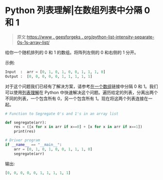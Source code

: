 # Python 列表理解|在数组列表中分隔 0 和 1

> 原文:[https://www . geesforgeks . org/python-list-intensity-separate-0s-1s-array-list/](https://www.geeksforgeeks.org/python-list-comprehension-segregate-0s-1s-array-list/)

给你一个随机排列的 0 和 1 的数组。将阵列左侧的 0 和右侧的 1 分开。

示例:

```py
Input  :  arr = [0, 1, 0, 1, 0, 0, 1, 1, 1, 0] 
Output :  [0, 0, 0, 0, 0, 1, 1, 1, 1, 1] 

```

对于这个问题我们已经有了解决方案，请参考[在一个数组](https://www.geeksforgeeks.org/segregate-0s-and-1s-in-an-array-by-traversing-array-once/)链接中分隔 0 和 1。我们可以使用[列表理解](https://www.geeksforgeeks.org/python-list-comprehension-and-slicing/)在 Python 中快速解决这个问题。遍历给定的列表，分离出两个不同的列表，一个包含所有 0，另一个包含所有 1。现在将这两个列表连接在一起。

```py
# Function to Segregate 0's and 1's in an array list

def segregate(arr):
    res = ([x for x in arr if x==0] + [x for x in arr if x==1])
    print(res)

# Driver program
if __name__ == "__main__":
    arr = [0, 1, 0, 1, 0, 0, 1, 1, 1, 0] 
    segregate(arr)
```

输出:

```py
[0, 0, 0, 0, 0, 1, 1, 1, 1, 1] 

```